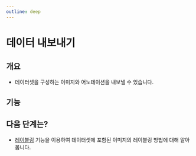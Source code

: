 ```yaml
---
outline: deep
---
```


# 데이터 내보내기

## 개요
- 데이터셋을 구성하는 이미지와 어노테이션을 내보낼 수 있습니다.

## 기능


## 다음 단계는?
- [레이블링](./intro-labeling) 기능을 이용하여 데이터셋에 포함된 이미지의 레이블링 방법에 대해 알아봅니다.

